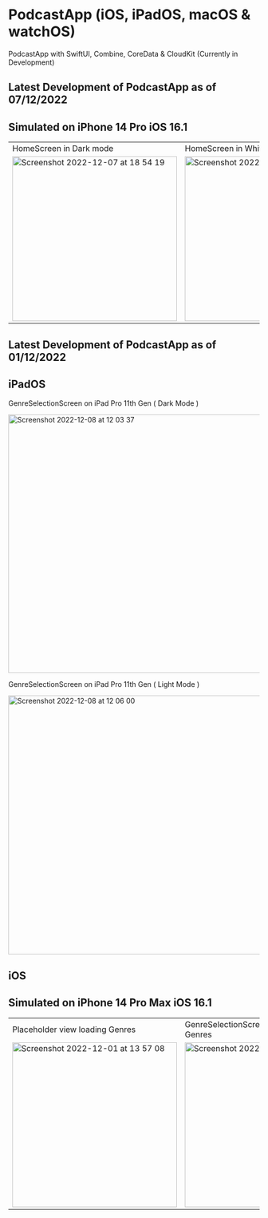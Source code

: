 # PodcastApp (iOS, iPadOS, macOS & watchOS)
PodcastApp with SwiftUI, Combine, CoreData &amp; CloudKit (Currently in Development)



## Latest Development of PodcastApp as of 07/12/2022

## Simulated on iPhone 14 Pro iOS 16.1

<table>
  <tr>
    <td>HomeScreen in Dark mode </td>
    <td>HomeScreen in White mode</td>
  </tr>
  <tr>
    <td><img width="330" alt="Screenshot 2022-12-07 at 18 54 19" src="https://user-images.githubusercontent.com/91268094/206259933-819b203c-4c27-41e6-aaa7-4c6b9ed5a300.png"></td>
    <td><img width="330" alt="Screenshot 2022-12-07 at 18 55 49" src="https://user-images.githubusercontent.com/91268094/206259940-ecebc0ef-2a18-4233-9218-ea37ff246d90.png"></td>
  </tr>
 </table>

## Latest Development of PodcastApp as of 01/12/2022

## iPadOS 

GenreSelectionScreen on iPad Pro 11th Gen ( Dark Mode )

<img width="518" alt="Screenshot 2022-12-08 at 12 03 37" src="https://user-images.githubusercontent.com/91268094/206434947-504cfb69-505e-4f61-bedd-1268633a259c.png">

GenreSelectionScreen on iPad Pro 11th Gen ( Light Mode )

<img width="519" alt="Screenshot 2022-12-08 at 12 06 00" src="https://user-images.githubusercontent.com/91268094/206434973-d3d2b500-a174-4103-aece-d6647b341878.png">


## iOS 

## Simulated on iPhone 14 Pro Max iOS 16.1

<table>
  <tr>
    <td>Placeholder view loading Genres</td>
    <td>GenreSelectionScreen successfully loaded Genres</td>
  </tr>
  <tr>
    <td><img width="330" alt="Screenshot 2022-12-01 at 13 57 08" src="https://user-images.githubusercontent.com/91268094/205089161-8c520825-2983-4810-85ea-528dbc69cf86.png"></td>
    <td><img width="330" alt="Screenshot 2022-12-01 at 14 01 35" src="https://user-images.githubusercontent.com/91268094/205089174-a97452ff-64f2-40ae-b4fc-b10919162e7f.png"></td>
  </tr>
 </table>
 


